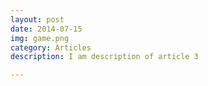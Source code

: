 ```yaml
---
layout: post
date: 2014-07-15
img: game.png
category: Articles
description: I am description of article 3

---
```

